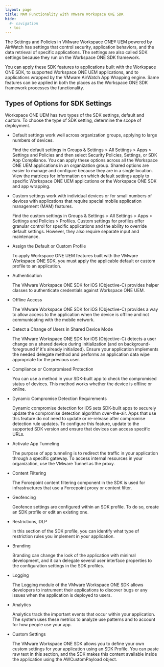 ```yaml
---
layout: page
title: MAM Functionality with VMware Workspace ONE SDK
hide:
  #- navigation
  - toc
---
```


The Settings and Policies in VMware Workspace ONE® UEM powered by AirWatch has settings that control security, application behaviors, and the data retrieval of specific applications. The settings are also called SDK settings because they run on the Workspace ONE SDK framework.

You can apply these SDK features to applications built with the Workspace ONE SDK, to supported Workspace ONE UEM applications, and to applications wrapped by the VMware AirWatch App Wrapping engine. Same features can be applied in both the places as the Workspace ONE SDK framework processes the functionality.

## Types of Options for SDK Settings

Workspace ONE UEM has two types of the SDK settings, default and custom. To choose the type of SDK setting, determine the scope of deployment.

* Default settings work well across organization groups, applying to large numbers of devices.
  
  Find the default settings in Groups & Settings > All Settings > Apps > Settings and Policies and then select Security Policies, Settings, or SDK App Compliance. You can apply these options across all the Workspace ONE UEM applications in an organization group. Shared options are easier to manage and configure because they are in a single location. View the matrices for information on which default settings apply to specific Workspace ONE UEM applications or the Workspace ONE SDK and app wrapping.

* Custom settings work with individual devices or for small numbers of devices with applications that require special mobile application management (MAM) features.
  
  Find the custom settings in Groups & Settings > All Settings > Apps > Settings and Policies > Profiles. Custom settings for profiles offer granular control for specific applications and the ability to override default settings. However, they also require separate input and maintenance.

* Assign the Default or Custom Profile
  
  To apply Workspace ONE UEM features built with the VMware Workspace ONE SDK, you must apply the applicable default or custom profile to an application.
* Authentication
  
  The VMware Workspace ONE SDK for iOS (Objective-C) provides helper classes to authenticate credentials against Workspace ONE UEM.
* Offline Access
  
  The VMware Workspace ONE SDK for iOS (Objective-C) provides a way to allow access to the application when the device is offline and not communicating with the mobile network.
* Detect a Change of Users in Shared Device Mode
  
  The VMware Workspace ONE SDK for iOS (Objective-C) detects a user change on a shared device during initialization (and on background-foreground if it's already initialized). Ensure your application implements the needed delegate method and performs an application data wipe appropriate for the previous user.
* Compliance or Compromised Protection
  
  You can use a method in your SDK-built app to check the compromised status of devices. This method works whether the device is offline or online.
* Dynamic Compromise Detection Requirements
  
  Dynamic compromise detection for iOS sets SDK-built apps to securely update the compromise detection algorithm over-the-air. Apps that use this feature do not need to update or re-release after compromise detection rule updates. To configure this feature, update to the supported SDK version and ensure that devices can access specific URLs.
* Activate App Tunneling
  
  The purpose of app tunneling is to redirect the traffic in your application through a specific gateway. To access internal resources in your organization, use the VMware Tunnel as the proxy.
* Content Filtering
  
  The Forcepoint content filtering component in the SDK is used for infrastructures that use a Forcepoint proxy or content filter.
* Geofencing
  
  Geofence settings are configured within an SDK profile. To do so, create an SDK profile or edit an existing one.
* Restrictions, DLP
  
  In this section of the SDK profile, you can identify what type of restriction rules you implement in your application.
* Branding
  
  Branding can change the look of the application with minimal development, and it can delegate several user interface properties to the configuration settings in the SDK profiles.
* Logging
  
  The Logging module of the VMware Workspace ONE SDK allows developers to instrument their applications to discover bugs or any issues when the application is deployed to users.
* Analytics
  
  Analytics track the important events that occur within your application. The system uses these metrics to analyze use patterns and to account for how people use your app.
* Custom Settings
  
  The VMware Workspace ONE SDK allows you to define your own custom settings for your application using an SDK Profile. You can paste raw text in this section, and the SDK makes this content available inside the application using the AWCustomPayload object.